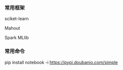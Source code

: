 
### 常用框架
sciket-learn

Mahout 

Spark MLlib

### 常用命令
pip install notebook -i https://pypi.doubanio.com/simple